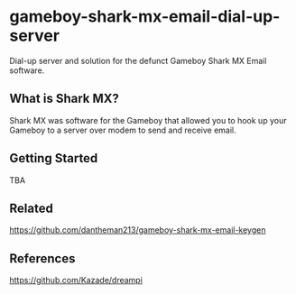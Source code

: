 # gameboy-shark-mx-email-dial-up-server

Dial-up server and solution for the defunct Gameboy Shark MX Email software.

## What is Shark MX?

Shark MX was software for the Gameboy that allowed you to hook up your Gameboy to a server over modem to send and receive email.

## Getting Started

TBA

## Related

https://github.com/dantheman213/gameboy-shark-mx-email-keygen

## References

https://github.com/Kazade/dreampi